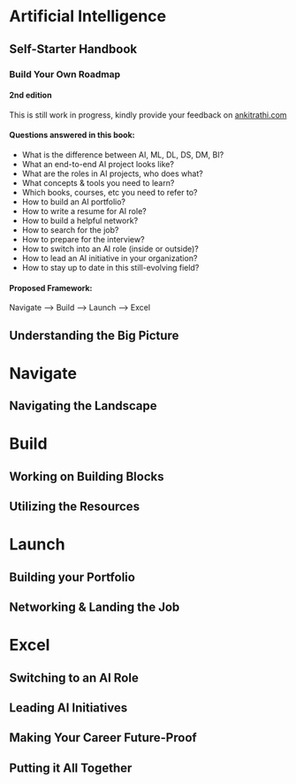 # Artificial Intelligence
## Self-Starter Handbook
### Build Your Own Roadmap
#### 2nd edition

This is still work in progress, kindly provide your feedback on [ankitrathi.com](http://ankitrathi.com/)

#### Questions answered in this book:

- What is the difference between AI, ML, DL, DS, DM, BI?
- What an end-to-end AI project looks like?
- What are the roles in AI projects, who does what?
- What concepts & tools you need to learn?
- Which books, courses, etc you need to refer to?
- How to build an AI portfolio?
- How to write a resume for AI role?
- How to build a helpful network?
- How to search for the job?
- How to prepare for the interview?
- How to switch into an AI role (inside or outside)?
- How to lead an AI initiative in your organization?
- How to stay up to date in this still-evolving field?

#### Proposed Framework:

Navigate --> Build --> Launch --> Excel

## Understanding the Big Picture

# Navigate

## Navigating the Landscape

# Build

## Working on Building Blocks

## Utilizing the Resources

# Launch

## Building your Portfolio

## Networking & Landing the Job

# Excel

## Switching to an AI Role

## Leading AI Initiatives

## Making Your Career Future-Proof


## Putting it All Together
